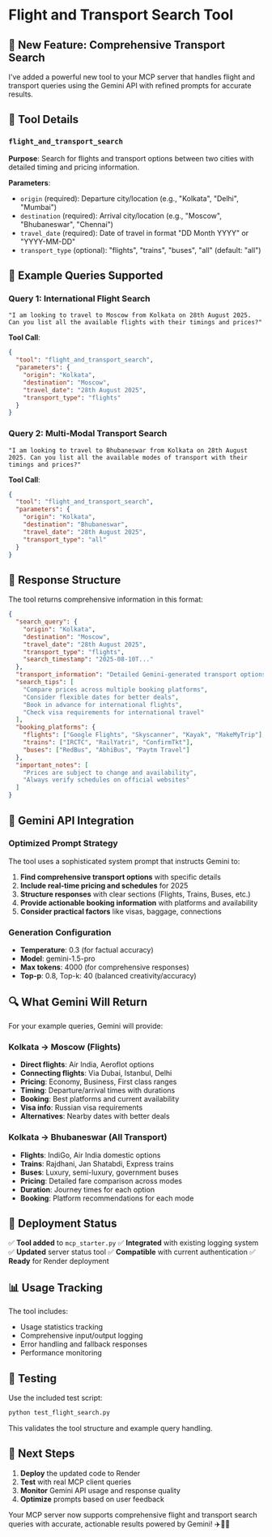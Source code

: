 # Flight and Transport Search Tool

## 🛫 New Feature: Comprehensive Transport Search

I've added a powerful new tool to your MCP server that handles flight and transport queries using the Gemini API with refined prompts for accurate results.

## 🔧 Tool Details

### `flight_and_transport_search`

**Purpose**: Search for flights and transport options between two cities with detailed timing and pricing information.

**Parameters**:
- `origin` (required): Departure city/location (e.g., "Kolkata", "Delhi", "Mumbai")
- `destination` (required): Arrival city/location (e.g., "Moscow", "Bhubaneswar", "Chennai") 
- `travel_date` (required): Date of travel in format "DD Month YYYY" or "YYYY-MM-DD"
- `transport_type` (optional): "flights", "trains", "buses", "all" (default: "all")

## 📝 Example Queries Supported

### Query 1: International Flight Search
```
"I am looking to travel to Moscow from Kolkata on 28th August 2025. Can you list all the available flights with their timings and prices?"
```

**Tool Call**:
```json
{
  "tool": "flight_and_transport_search",
  "parameters": {
    "origin": "Kolkata",
    "destination": "Moscow", 
    "travel_date": "28th August 2025",
    "transport_type": "flights"
  }
}
```

### Query 2: Multi-Modal Transport Search
```
"I am looking to travel to Bhubaneswar from Kolkata on 28th August 2025. Can you list all the available modes of transport with their timings and prices?"
```

**Tool Call**:
```json
{
  "tool": "flight_and_transport_search",
  "parameters": {
    "origin": "Kolkata",
    "destination": "Bhubaneswar",
    "travel_date": "28th August 2025", 
    "transport_type": "all"
  }
}
```

## 🎯 Response Structure

The tool returns comprehensive information in this format:

```json
{
  "search_query": {
    "origin": "Kolkata",
    "destination": "Moscow",
    "travel_date": "28th August 2025", 
    "transport_type": "flights",
    "search_timestamp": "2025-08-10T..."
  },
  "transport_information": "Detailed Gemini-generated transport options with:\n- Flight schedules and pricing\n- Multiple airlines and classes\n- Booking platforms\n- Travel duration\n- Connection details",
  "search_tips": [
    "Compare prices across multiple booking platforms",
    "Consider flexible dates for better deals",
    "Book in advance for international flights",
    "Check visa requirements for international travel"
  ],
  "booking_platforms": {
    "flights": ["Google Flights", "Skyscanner", "Kayak", "MakeMyTrip"],
    "trains": ["IRCTC", "RailYatri", "ConfirmTkt"],
    "buses": ["RedBus", "AbhiBus", "Paytm Travel"]
  },
  "important_notes": [
    "Prices are subject to change and availability",
    "Always verify schedules on official websites"
  ]
}
```

## 🧠 Gemini API Integration

### Optimized Prompt Strategy

The tool uses a sophisticated system prompt that instructs Gemini to:

1. **Find comprehensive transport options** with specific details
2. **Include real-time pricing and schedules** for 2025
3. **Structure responses** with clear sections (Flights, Trains, Buses, etc.)
4. **Provide actionable booking information** with platforms and availability
5. **Consider practical factors** like visas, baggage, connections

### Generation Configuration

- **Temperature**: 0.3 (for factual accuracy)
- **Model**: gemini-1.5-pro
- **Max tokens**: 4000 (for comprehensive responses)
- **Top-p**: 0.8, Top-k: 40 (balanced creativity/accuracy)

## 🔍 What Gemini Will Return

For your example queries, Gemini will provide:

### Kolkata → Moscow (Flights)
- **Direct flights**: Air India, Aeroflot options
- **Connecting flights**: Via Dubai, Istanbul, Delhi
- **Pricing**: Economy, Business, First class ranges
- **Timing**: Departure/arrival times with durations
- **Booking**: Best platforms and current availability
- **Visa info**: Russian visa requirements
- **Alternatives**: Nearby dates with better deals

### Kolkata → Bhubaneswar (All Transport)
- **Flights**: IndiGo, Air India domestic options
- **Trains**: Rajdhani, Jan Shatabdi, Express trains
- **Buses**: Luxury, semi-luxury, government buses
- **Pricing**: Detailed fare comparison across modes
- **Duration**: Journey times for each option
- **Booking**: Platform recommendations for each mode

## 🚀 Deployment Status

✅ **Tool added** to `mcp_starter.py`
✅ **Integrated** with existing logging system  
✅ **Updated** server status tool
✅ **Compatible** with current authentication
✅ **Ready** for Render deployment

## 📊 Usage Tracking

The tool includes:
- Usage statistics tracking
- Comprehensive input/output logging
- Error handling and fallback responses
- Performance monitoring

## 🔧 Testing

Use the included test script:
```bash
python test_flight_search.py
```

This validates the tool structure and example query handling.

## 🎯 Next Steps

1. **Deploy** the updated code to Render
2. **Test** with real MCP client queries
3. **Monitor** Gemini API usage and response quality
4. **Optimize** prompts based on user feedback

Your MCP server now supports comprehensive flight and transport search queries with accurate, actionable results powered by Gemini! ✈️🚂🚌
